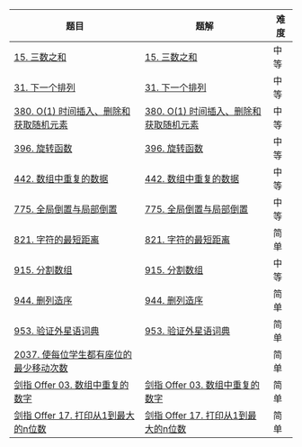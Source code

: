 | 题目                                                         | 题解                                                         | 难度 |
| ------------------------------------------------------------ | ------------------------------------------------------------ | ---- |
| [15. 三数之和](https://leetcode-cn.com/problems/3sum/)       | [15. 三数之和](https://github.com/ZonzeeLi/LeetCode/blob/master/index/11-20/15.%20%E4%B8%89%E6%95%B0%E4%B9%8B%E5%92%8C.md) | 中等 |
| [31. 下一个排列](https://leetcode-cn.com/problems/next-permutation/) | [31. 下一个排列](https://github.com/ZonzeeLi/LeetCode/blob/master/index/31-40/31.%20%E4%B8%8B%E4%B8%80%E4%B8%AA%E6%8E%92%E5%88%97.md) | 中等 |
| [380. O(1) 时间插入、删除和获取随机元素](https://leetcode-cn.com/problems/insert-delete-getrandom-o1/) | [380. O(1) 时间插入、删除和获取随机元素](https://github.com/ZonzeeLi/LeetCode/blob/master/index/371-380/380.%20O(1)%20%E6%97%B6%E9%97%B4%E6%8F%92%E5%85%A5%E3%80%81%E5%88%A0%E9%99%A4%E5%92%8C%E8%8E%B7%E5%8F%96%E9%9A%8F%E6%9C%BA%E5%85%83%E7%B4%A0.md) | 中等 |
| [396. 旋转函数](https://leetcode-cn.com/problems/rotate-function/) | [396. 旋转函数](https://github.com/ZonzeeLi/LeetCode/blob/master/index/391-400/396.%20%E6%97%8B%E8%BD%AC%E5%87%BD%E6%95%B0.md) | 中等 |
| [442. 数组中重复的数据](https://leetcode.cn/problems/find-all-duplicates-in-an-array/) | [442. 数组中重复的数据](https://github.com/ZonzeeLi/LeetCode/blob/master/index/441-450/442.%20%E6%95%B0%E7%BB%84%E4%B8%AD%E9%87%8D%E5%A4%8D%E7%9A%84%E6%95%B0%E6%8D%AE.md) | 中等 |
| [775. 全局倒置与局部倒置](https://leetcode.cn/problems/global-and-local-inversions/) | [775. 全局倒置与局部倒置](https://github.com/ZonzeeLi/LeetCode/blob/master/index/771-780/775.%20%E5%85%A8%E5%B1%80%E5%80%92%E7%BD%AE%E4%B8%8E%E5%B1%80%E9%83%A8%E5%80%92%E7%BD%AE.md) | 中等 |
| [821. 字符的最短距离](https://leetcode-cn.com/problems/shortest-distance-to-a-character/) | [821. 字符的最短距离](https://github.com/ZonzeeLi/LeetCode/blob/master/index/821-830/821.%20%E5%AD%97%E7%AC%A6%E7%9A%84%E6%9C%80%E7%9F%AD%E8%B7%9D%E7%A6%BB.md) | 简单 |
| [915. 分割数组](https://leetcode.cn/problems/partition-array-into-disjoint-intervals/) | [915. 分割数组](https://github.com/ZonzeeLi/LeetCode/blob/master/index/911-920/915.%20%E5%88%86%E5%89%B2%E6%95%B0%E7%BB%84.md) | 中等 |
| [944. 删列造序](https://leetcode.cn/problems/delete-columns-to-make-sorted/) | [944. 删列造序](https://github.com/ZonzeeLi/LeetCode/blob/master/index/941-950/944.%20%E5%88%A0%E5%88%97%E9%80%A0%E5%BA%8F.md) | 简单 |
| [953. 验证外星语词典](https://leetcode.cn/problems/verifying-an-alien-dictionary/) | [953. 验证外星语词典](https://github.com/ZonzeeLi/LeetCode/blob/master/index/951-960/953.%20%E9%AA%8C%E8%AF%81%E5%A4%96%E6%98%9F%E8%AF%AD%E8%AF%8D%E5%85%B8.md) | 简单 |
| [2037. 使每位学生都有座位的最少移动次数](https://leetcode.cn/problems/minimum-number-of-moves-to-seat-everyone/) |                                                              | 简单 |
| [剑指 Offer 03. 数组中重复的数字](https://leetcode-cn.com/problems/shu-zu-zhong-zhong-fu-de-shu-zi-lcof/) | [剑指 Offer 03. 数组中重复的数字](https://github.com/ZonzeeLi/LeetCode/blob/master/index/%E5%89%91%E6%8C%87Offer/%E5%89%91%E6%8C%87%20Offer%2003.%20%E6%95%B0%E7%BB%84%E4%B8%AD%E9%87%8D%E5%A4%8D%E7%9A%84%E6%95%B0%E5%AD%97.md) | 简单 |
| [剑指 Offer 17. 打印从1到最大的n位数](https://leetcode.cn/problems/da-yin-cong-1dao-zui-da-de-nwei-shu-lcof/) | [剑指 Offer 17. 打印从1到最大的n位数](https://github.com/ZonzeeLi/LeetCode/blob/master/index/%E5%89%91%E6%8C%87Offer/%E5%89%91%E6%8C%87%20Offer%2017.%20%E6%89%93%E5%8D%B0%E4%BB%8E1%E5%88%B0%E6%9C%80%E5%A4%A7%E7%9A%84n%E4%BD%8D%E6%95%B0.md) | 简单 |

